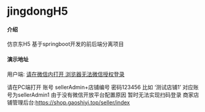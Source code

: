 # jingdongH5

#### 介绍
仿京东H5 基于springboot开发的前后端分离项目

#### 演示地址
用户端:
[请在微信内打开 浏览器无法微信授权登录](https://www.gaoshiyi.top)

请在PC端打开 账号 sellerAdmin+店铺编号 密码123456  比如 ‘测试店铺1’   对应账号为sellerAdmin1
由于没有微信开放平台配置原因 暂时无法实现扫码登录
商家店铺管理后台:https://shop.gaoshiyi.top/seller/index 

